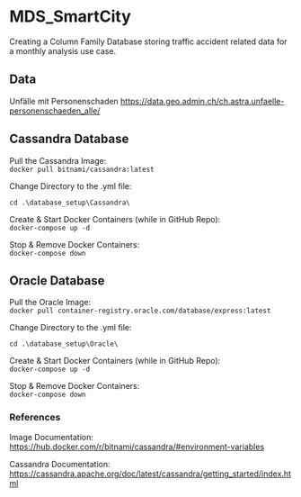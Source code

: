 # MDS_SmartCity
Creating a Column Family Database storing traffic accident related data for a monthly analysis use case. 

## Data
Unfälle mit Personenschaden 
https://data.geo.admin.ch/ch.astra.unfaelle-personenschaeden_alle/ 


## Cassandra Database
Pull the Cassandra Image:  
``docker pull bitnami/cassandra:latest``

Change Directory to the .yml file:

``cd .\database_setup\Cassandra\``

Create & Start Docker Containers (while in GitHub Repo):  
 ``docker-compose up -d``  
 
Stop & Remove Docker Containers:  
``docker-compose down``

## Oracle Database
Pull the Oracle Image:  
``docker pull container-registry.oracle.com/database/express:latest``

Change Directory to the .yml file:

``cd .\database_setup\Oracle\``

Create & Start Docker Containers (while in GitHub Repo):  
 ``docker-compose up -d``  
 
Stop & Remove Docker Containers:  
``docker-compose down``


### References
Image Documentation:  
https://hub.docker.com/r/bitnami/cassandra/#environment-variables  

Cassandra Documentation:  
https://cassandra.apache.org/doc/latest/cassandra/getting_started/index.html  
